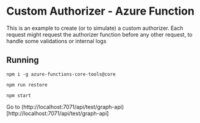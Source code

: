 # Custom Authorizer - Azure Function

This is an example to create (or to simulate) a custom authorizer. Each request might request the authorizer function before any other request, to handle some validations or internal logs

## Running

```
npm i -g azure-functions-core-tools@core

npm run restore

npm start
```

Go to (http://localhost:7071/api/test/graph-api)[http://localhost:7071/api/test/graph-api]
